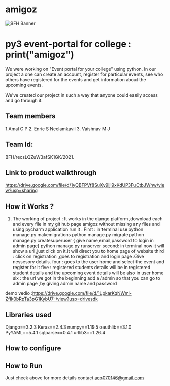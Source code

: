 # amigoz 
![BFH Banner](https://trello-attachments.s3.amazonaws.com/542e9c6316504d5797afbfb9/542e9c6316504d5797afbfc1/39dee8d993841943b5723510ce663233/Frame_19.png)
# py3 event-portal for college : print("amigoz")
We were working on "Event portal for your college" using python. In our project a one can create an account, register for particular events, see who others have registered for the events and get information about the upcoming events.

We've created our project in such a way that anyone could easily access and go through it.
## Team members
1.Amal C P
2. Enric S Neelamkavil 
3. Vaishnav M J 
## Team Id:
BFH/recsLQZuW3afSK1GK/2021.
## Link to product walkthrough
https://drive.google.com/file/d/1yQBFPVf8SuXy9ijl9xKdUP3FuCtbJWhw/view?usp=sharing

## How it Works ?
1. The working of project : It works in the django platform ,download each and every file in my git hub page amigoz without missing any files and using pycharm application run it .
	First : in terminal use python manage.py makemigrations
				python manage.py migrate
				python manage.py createsuperuser { give name,email,password to login in admin page}
				python manage.py runserver
	second: in terminal now it will show a url ,just click on it.It will direct you to home page of website
	third : click on registration ,goes to registration and login page .Give nessesory details.
	four : goes to the user home and select the event and register for it 
	five : registered students details will be in registered student details and the upcoming event details will be also in user home
	six : the url we got in the beginning add a /admin so that you can go to admin page ,by giving admin name and password 
	
demo vedio :https://drive.google.com/file/d/1LpkarKqNWml-ZfIk0bRpTa3pG1KybU7-/view?usp=drivesdk
## Libraries used
Django==3.2.3
Keras==2.4.3
numpy==1.19.5
oauthlib==3.1.0
PyYAML==5.4.1
sqlparse==0.4.1
urllib3==1.26.4
## How to configure

## How to Run
Just check above for more details contact acp070146@gmail.com
